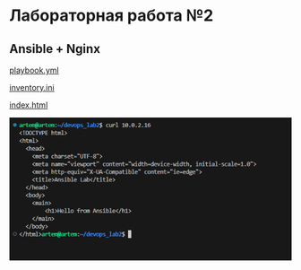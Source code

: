 # Лабораторная работа №2
## Ansible + Nginx

[playbook.yml](./playbook.yml)

[inventory.ini](./inventory.ini)

[index.html](./index.html)

![Скрин результата](./image.png)